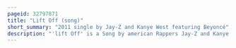 ```yaml
---
pageid: 32797871
title: "Lift Off (song)"
short_summary: "2011 single by Jay-Z and Kanye West featuring Beyoncé"
description: "'lift Off' is a Song by american Rappers Jay-Z and Kanye West featuring the former's Wife and american Singer Beyoncé. It was written by Kanye West, Jay-Z, Jeff Bhasker, Mike Dean, Bruno Mars and Seal, while Production was handled by West, Bhasker, Mike Dean, Pharrell, Q-Tip, and Don Jazzy for Jay-Z's and West's Collaboration Album, watch the Throne. The Song was rumored to be released as the Lead single from the Album containing additional Vocals by Bruno Mars. However, Mars never appeared on the Song and it was sent to urban contemporary Radio on August 23, 2011."
---
```


